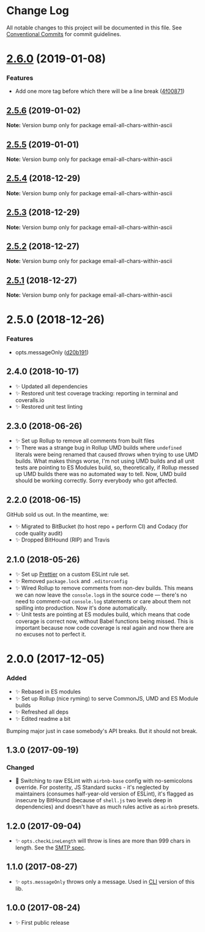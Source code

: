 # Change Log

All notable changes to this project will be documented in this file.
See [Conventional Commits](https://conventionalcommits.org) for commit guidelines.

# [2.6.0](https://bitbucket.org/codsen/codsen/src/master/packages/email-all-chars-within-ascii/compare/email-all-chars-within-ascii@2.5.6...email-all-chars-within-ascii@2.6.0) (2019-01-08)


### Features

* Add one more tag before which there will be a line break ([4f00871](https://bitbucket.org/codsen/codsen/src/master/packages/email-all-chars-within-ascii/commits/4f00871))





## [2.5.6](https://bitbucket.org/codsen/codsen/src/master/packages/email-all-chars-within-ascii/compare/email-all-chars-within-ascii@2.5.5...email-all-chars-within-ascii@2.5.6) (2019-01-02)

**Note:** Version bump only for package email-all-chars-within-ascii

## [2.5.5](https://bitbucket.org/codsen/codsen/src/master/packages/email-all-chars-within-ascii/compare/email-all-chars-within-ascii@2.5.4...email-all-chars-within-ascii@2.5.5) (2019-01-01)

**Note:** Version bump only for package email-all-chars-within-ascii

## [2.5.4](https://bitbucket.org/codsen/codsen/src/master/packages/email-all-chars-within-ascii/compare/email-all-chars-within-ascii@2.5.3...email-all-chars-within-ascii@2.5.4) (2018-12-29)

**Note:** Version bump only for package email-all-chars-within-ascii

## [2.5.3](https://bitbucket.org/codsen/codsen/src/master/packages/email-all-chars-within-ascii/compare/email-all-chars-within-ascii@2.5.2...email-all-chars-within-ascii@2.5.3) (2018-12-29)

**Note:** Version bump only for package email-all-chars-within-ascii

## [2.5.2](https://bitbucket.org/codsen/codsen/src/master/packages/email-all-chars-within-ascii/compare/email-all-chars-within-ascii@2.5.1...email-all-chars-within-ascii@2.5.2) (2018-12-27)

**Note:** Version bump only for package email-all-chars-within-ascii

## [2.5.1](https://bitbucket.org/codsen/codsen/src/master/packages/email-all-chars-within-ascii/compare/email-all-chars-within-ascii@2.5.0...email-all-chars-within-ascii@2.5.1) (2018-12-27)

**Note:** Version bump only for package email-all-chars-within-ascii

# 2.5.0 (2018-12-26)

### Features

- opts.messageOnly ([d20b191](https://bitbucket.org/codsen/codsen/src/master/packages/email-all-chars-within-ascii/commits/d20b191))

## 2.4.0 (2018-10-17)

- ✨ Updated all dependencies
- ✨ Restored unit test coverage tracking: reporting in terminal and coveralls.io
- ✨ Restored unit test linting

## 2.3.0 (2018-06-26)

- ✨ Set up Rollup to remove all comments from built files
- ✨ There was a strange bug in Rollup UMD builds where `undefined` literals were being renamed that caused _throws_ when trying to use UMD builds. What makes things worse, I'm not using UMD builds and all unit tests are pointing to ES Modules build, so, theoretically, if Rollup messed up UMD builds there was no automated way to tell. Now, UMD build should be working correctly. Sorry everybody who got affected.

## 2.2.0 (2018-06-15)

GitHub sold us out. In the meantime, we:

- ✨ Migrated to BitBucket (to host repo + perform CI) and Codacy (for code quality audit)
- ✨ Dropped BitHound (RIP) and Travis

## 2.1.0 (2018-05-26)

- ✨ Set up [Prettier](https://prettier.io) on a custom ESLint rule set.
- ✨ Removed `package.lock` and `.editorconfig`
- ✨ Wired Rollup to remove comments from non-dev builds. This means we can now leave the `console.log`s in the source code — there's no need to comment-out `console.log` statements or care about them not spilling into production. Now it's done automatically.
- ✨ Unit tests are pointing at ES modules build, which means that code coverage is correct now, without Babel functions being missed. This is important because now code coverage is real again and now there are no excuses not to perfect it.

# 2.0.0 (2017-12-05)

### Added

- ✨ Rebased in ES modules
- ✨ Set up Rollup (nice ryming) to serve CommonJS, UMD and ES Module builds
- ✨ Refreshed all deps
- ✨ Edited readme a bit

Bumping major just in case somebody's API breaks. But it should not break.

## 1.3.0 (2017-09-19)

### Changed

- 🔧 Switching to raw ESLint with `airbnb-base` config with no-semicolons override. For posterity, JS Standard sucks - it's neglected by maintainers (consumes half-year-old version of ESLint), it's flagged as insecure by BitHound (because of `shell.js` two levels deep in dependencies) and doesn't have as much rules active as `airbnb` presets.

## 1.2.0 (2017-09-04)

- ✨ `opts.checkLineLength` will throw is lines are more than 999 chars in length. See the [SMTP spec](https://tools.ietf.org/html/rfc821).

## 1.1.0 (2017-08-27)

- ✨ `opts.messageOnly` throws only a message. Used in [CLI](https://bitbucket.org/codsen/email-all-chars-within-ascii-cli/) version of this lib.

## 1.0.0 (2017-08-24)

- ✨ First public release
